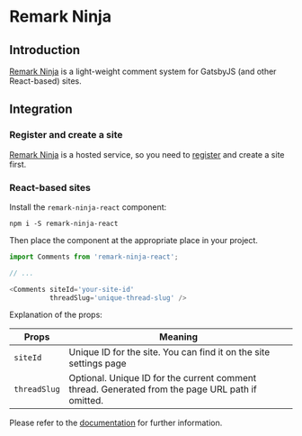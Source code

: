 # Remark Ninja

## Introduction

[Remark Ninja](https://remark.ninja) is a light-weight comment system
for GatsbyJS (and other React-based) sites.

## Integration

### Register and create a site

[Remark Ninja](https://remark.ninja) is a hosted service, so you need
to [register](https://manage.remark.ninja/register) and create a site
first.

### React-based sites

Install the `remark-ninja-react` component:

```
npm i -S remark-ninja-react
```

Then place the component at the appropriate place in your project.

```javascript
import Comments from 'remark-ninja-react';

// ...

<Comments siteId='your-site-id'
          threadSlug='unique-thread-slug' />
```

Explanation of the props:

| Props        | Meaning                                                                                          |
|--------------|--------------------------------------------------------------------------------------------------|
| `siteId`     | Unique ID for the site. You can find it on the site settings page                                |
| `threadSlug` | Optional. Unique ID for the current comment thread. Generated from the page URL path if omitted. |

Please refer to the [documentation](https://remark.ninja/docs/) for
further information.
